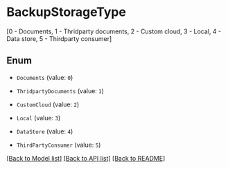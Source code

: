 # BackupStorageType

[0 - Documents, 1 - Thridparty documents, 2 - Custom cloud, 3 - Local, 4 - Data store, 5 - Thirdparty consumer]

## Enum

* `Documents` (value: `0`)

* `ThridpartyDocuments` (value: `1`)

* `CustomCloud` (value: `2`)

* `Local` (value: `3`)

* `DataStore` (value: `4`)

* `ThirdPartyConsumer` (value: `5`)

[[Back to Model list]](../README.md#documentation-for-models) [[Back to API list]](../README.md#documentation-for-api-endpoints) [[Back to README]](../README.md)
